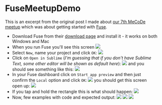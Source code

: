 # FuseMeetupDemo

This is an excerpt from the original post I made about [our 7th MeCoDe meetup](https://www.meetup.com/MeCoDe/events/237549055/) which was about getting started with [Fuse](https://www.fusetools.com/).

+ Download Fuse from their [download page](https://www.fusetools.com/downloads) and install it - it works on both Windows and Mac
+ When you run Fuse you'll see this screen ![](http://i.imgur.com/L29CFr0.png)
+ Select `New`, name your project and click `OK`: ![](http://i.imgur.com/0zPAEbS.png)
+ Click on `Open in Sublime` (_I'm guessing that if you don't have Sublime Text, some other editor will be shown as default here_): ![](http://i.imgur.com/fqOdUDe.png) and you should see something like this: ![](http://i.imgur.com/WBhYUm3.png)
+ In your Fuse dashboard click on `Start app preview` and then just confirm the `Local` option and click `OK`: ![](http://i.imgur.com/NjZOTNN.png) you should get this screen open up: ![](http://i.imgur.com/NjZOTNN.png)
+ If you tap and hold the rectangle this is what should happen: <img src="http://i.imgur.com/oiTwuaN.gifv" />
+ Now, few examples with code and expected output: ![](http://i.imgur.com/Z0nXkrS.png) ![](http://i.imgur.com/DirN4Sz.png) ![](http://i.imgur.com/rOrkAye.png)